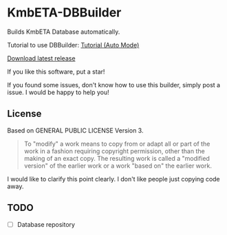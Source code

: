 # KmbETA-DBBuilder
Builds KmbETA Database automatically.

Tutorial to use DBBuilder: [Tutorial (Auto Mode)](https://github.com/mob41/KmbETA-API/wiki/How-to-use-the-DBBuilder-(Auto-Mode))

[Download latest release](https://github.com/mob41/KmbETA-DBBuilder/releases/latest)

If you like this software, put a star!

If you found some issues, don't know how to use this builder, simply post a issue. I would be happy to help you!

## License

Based on GENERAL PUBLIC LICENSE Version 3.

>To "modify" a work means to copy from or adapt all or part of the work
>in a fashion requiring copyright permission, other than the making of an
>exact copy.  The resulting work is called a "modified version" of the
>earlier work or a work "based on" the earlier work.

I would like to clarify this point clearly. I don't like people just copying code away.

## TODO

 -[ ] Database repository
